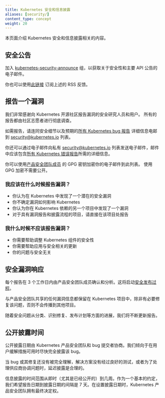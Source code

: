 ```yaml
---
title: Kubernetes 安全和信息披露
aliases: [security/]
content_type: concept
weight: 20
---
```


<!--
title: Kubernetes Security and Disclosure Information
aliases: [/security/]
reviewers:
- eparis
- erictune
- philips
- jessfraz
content_type: concept
weight: 20
-->

<!-- overview -->
<!--
This page describes Kubernetes security and disclosure information.
-->
本页面介绍 Kubernetes 安全和信息披露相关的内容。


<!-- body -->
<!--
## Security Announcements
-->
## 安全公告

<!--
Join the [kubernetes-security-announce](https://groups.google.com/forum/#!forum/kubernetes-security-announce) group for emails about security and major API announcements.
-->
加入 [kubernetes-security-announce](https://groups.google.com/forum/#!forum/kubernetes-security-announce) 组，以获取关于安全性和主要 API 公告的电子邮件。

<!--
You can also subscribe to an RSS feed of the above using [this link](https://groups.google.com/forum/feed/kubernetes-security-announce/msgs/rss_v2_0.xml?num=50).
-->
你也可以使用[此链接](https://groups.google.com/forum/feed/kubernetes-security-announce/msgs/rss_v2_0.xml?num=50) 订阅上述的 RSS 反馈。

<!--
## Report a Vulnerability
-->
## 报告一个漏洞

<!--
We’re extremely grateful for security researchers and users that report vulnerabilities to the Kubernetes Open Source Community. All reports are thoroughly investigated by a set of community volunteers.
-->
我们非常感谢向 Kubernetes 开源社区报告漏洞的安全研究人员和用户。
所有的报告都由社区志愿者进行彻底调查。

<!--
To make a report, please email the private [security@kubernetes.io](mailto:security@kubernetes.io) list with the security details and the details expected for [all Kubernetes bug reports](https://git.k8s.io/kubernetes/.github/ISSUE_TEMPLATE/bug-report.md).
-->
如需报告，请连同安全细节以及预期的[所有 Kubernetes bug 报告](https://git.k8s.io/kubernetes/.github/ISSUE_TEMPLATE/bug-report.md) 详细信息电邮到 [security@kubernetes.io](mailto:security@kubernetes.io) 列表。

<!--
You can also email the private [security@kubernetes.io](mailto:security@kubernetes.io) list with the security details and the details expected for [all Kubernetes bug reports](https://git.k8s.io/kubernetes/.github/ISSUE_TEMPLATE/bug-report.md).
-->
你还可以通过电子邮件向私有 [security@kubernetes.io](mailto:security@kubernetes.io) 列表发送电子邮件，邮件中应该包含[所有 Kubernetes 错误报告](https://git.k8s.io/kubernetes/.github/ISSUE_TEMPLATE/bug-report.md)所需的详细信息。
<!--
You may encrypt your email to this list using the GPG keys of the [Product Security Committee members](https://git.k8s.io/security/README.md#product-security-committee-psc). Encryption using GPG is NOT required to make a disclosure.
-->
你可以使用[产品安全团队成员](https://git.k8s.io/security/README.md#product-security-committee-psc) 
的 GPG 密钥加密你的电子邮件到此列表。
使用 GPG 加密不需要公开。

<!--
### When Should I Report a Vulnerability?
-->
### 我应该在什么时候报告漏洞？

<!--
- You think you discovered a potential security vulnerability in Kubernetes
- You are unsure how a vulnerability affects Kubernetes
- You think you discovered a vulnerability in another project that Kubernetes depends on
   - For projects with their own vulnerability reporting and disclosure process, please report it directly there
-->
- 你认为在 Kubernetes 中发现了一个潜在的安全漏洞
- 你不确定漏洞如何影响 Kubernetes
- 你认为你在 Kubernetes 依赖的另一个项目中发现了一个漏洞
- 对于具有漏洞报告和披露流程的项目，请直接在该项目处报告

<!--
### When Should I NOT Report a Vulnerability?
-->
### 我什么时候不应该报告漏洞？

<!--
- You need help tuning Kubernetes components for security
- You need help applying security related updates
- Your issue is not security related
-->
- 你需要帮助调整 Kubernetes 组件的安全性
- 你需要帮助应用与安全相关的更新
- 你的问题与安全无关

<!--
## Security Vulnerability Response
-->
## 安全漏洞响应

<!--
Each report is acknowledged and analyzed by Product Security Team members within 3 working days. This will set off the [Security Release Process](https://git.k8s.io/sig-release/security-release-process-documentation/security-release-process.md#disclosures).
-->
每个报告在 3 个工作日内由产品安全团队成员确认和分析。这将启动[安全发布过程](https://git.k8s.io/sig-release/security-release-process-documentation/security-release-process.md#disclosures)。

<!--
Any vulnerability information shared with Product Security Team stays within Kubernetes project and will not be disseminated to other projects unless it is necessary to get the issue fixed.
-->
与产品安全团队共享的任何漏洞信息都保留在 Kubernetes 项目中，除非有必要修复该问题，否则不会传播到其他项目。

<!--
As the security issue moves from triage, to identified fix, to release planning we will keep the reporter updated.
-->
随着安全问题从分类、识别修复、发布计划等方面的进展，我们将不断更新报告。

<!--
## Public Disclosure Timing
-->
## 公开披露时间

<!--
A public disclosure date is negotiated by the Kubernetes product security team and the bug submitter. We prefer to fully disclose the bug as soon as possible once a user mitigation is available.
-->
公开披露日期由 Kubernetes 产品安全团队和 bug 提交者协商。我们倾向于在用户缓解措施可用时尽快完全披露该 bug。

<!--
It is reasonable to delay disclosure when the bug or the fix is not yet fully understood, the solution is not well-tested, or for vendor coordination.
-->
当 bug 或其修复还没有被完全理解，解决方案没有经过良好的测试，或者为了处理供应商协调问题时，延迟披露是合理的。

<!--
The timeframe for disclosure is from immediate (especially if it's already publicly known) to a few weeks. As a basic default, we expect report date to disclosure date to be on the order of 7 days. The Kubernetes product security team holds the final say when setting a disclosure date.
-->
信息披露的时间范围从即时（尤其是已经公开的）到几周。作为一个基本的约定，我们希望报告日期到披露日期的间隔是 7 天。在设置披露日期时，Kubernetes 产品安全团队拥有最终决定权。

